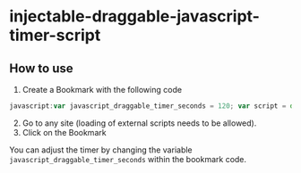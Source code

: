 # injectable-draggable-javascript-timer-script
## How to use
1. Create a Bookmark with the following code  
```javascript
javascript:var javascript_draggable_timer_seconds = 120; var script = document.createElement('script');script.src = "https://cdn.statically.io/gh/gysi/injectable-draggable-javascript-timer-script/2.0.6/load.min.js"; script.type = 'text/javascript';document.head.appendChild(script);
```
2. Go to any site (loading of external scripts needs to be allowed).  
3. Click on the Bookmark  

You can adjust the timer by changing the variable ```javascript_draggable_timer_seconds``` within the bookmark code.
